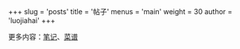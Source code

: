 +++
slug = 'posts'
title = '帖子'
menus = 'main'
weight = 30
author = 'luojiahai'
+++

更多内容：[笔记](/zh/notes)、[菜谱](/zh/recipes)
